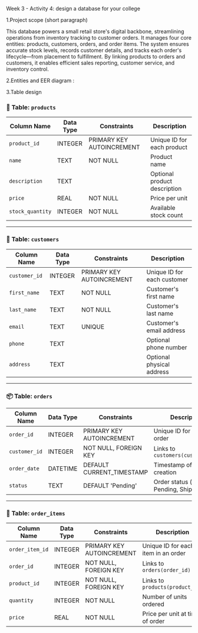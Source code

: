 Week 3 - Activity 4: design a database for your college

1.Project scope (short paragraph)

This database powers a small retail store's digital backbone, streamlining operations from inventory tracking to customer orders. It manages four core entities: products, customers, orders, and order items. The system ensures accurate stock levels, records customer details, and tracks each order's lifecycle—from placement to fulfillment. By linking products to orders and customers, it enables efficient sales reporting, customer service, and inventory control.

2.Entities and EER diagram : 



3.Table design

### 🧾 **Table: `products`**
| Column Name      | Data Type | Constraints                  | Description                        |
|------------------|-----------|------------------------------|------------------------------------|
| `product_id`     | INTEGER   | PRIMARY KEY AUTOINCREMENT    | Unique ID for each product         |
| `name`           | TEXT      | NOT NULL                     | Product name                       |
| `description`    | TEXT      |                              | Optional product description       |
| `price`          | REAL      | NOT NULL                     | Price per unit                     |
| `stock_quantity` | INTEGER   | NOT NULL                     | Available stock count              |

---

### 👤 **Table: `customers`**
| Column Name   | Data Type | Constraints               | Description                      |
|---------------|-----------|---------------------------|----------------------------------|
| `customer_id` | INTEGER   | PRIMARY KEY AUTOINCREMENT | Unique ID for each customer      |
| `first_name`  | TEXT      | NOT NULL                  | Customer's first name            |
| `last_name`   | TEXT      | NOT NULL                  | Customer's last name             |
| `email`       | TEXT      | UNIQUE                    | Customer's email address         |
| `phone`       | TEXT      |                           | Optional phone number            |
| `address`     | TEXT      |                           | Optional physical address        |

---

### 📦 **Table: `orders`**
| Column Name   | Data Type | Constraints               | Description                          |
|---------------|-----------|---------------------------|--------------------------------------|
| `order_id`    | INTEGER   | PRIMARY KEY AUTOINCREMENT | Unique ID for each order             |
| `customer_id` | INTEGER   | NOT NULL, FOREIGN KEY     | Links to `customers(customer_id)`    |
| `order_date`  | DATETIME  | DEFAULT CURRENT_TIMESTAMP | Timestamp of order creation          |
| `status`      | TEXT      | DEFAULT 'Pending'         | Order status (e.g., Pending, Shipped)|

---

### 🧮 **Table: `order_items`**
| Column Name     | Data Type | Constraints               | Description                          |
|------------------|-----------|---------------------------|--------------------------------------|
| `order_item_id`  | INTEGER   | PRIMARY KEY AUTOINCREMENT | Unique ID for each item in an order  |
| `order_id`       | INTEGER   | NOT NULL, FOREIGN KEY     | Links to `orders(order_id)`          |
| `product_id`     | INTEGER   | NOT NULL, FOREIGN KEY     | Links to `products(product_id)`      |
| `quantity`       | INTEGER   | NOT NULL                  | Number of units ordered              |
| `price`          | REAL      | NOT NULL                  | Price per unit at time of order      |
